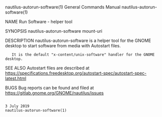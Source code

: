 nautilus-autorun-software(1)                                                               General Commands Manual                                                               nautilus-autorun-software(1)

NAME
       Run Software - helper tool

SYNOPSIS
       nautilus-autorun-software mount-uri

DESCRIPTION
       nautilus-autorun-software is a helper tool for the GNOME desktop to start software from media with Autostart files.

       It is the default "x-content/unix-software" handler for the GNOME desktop.

SEE ALSO
       Autostart files are described at https://specifications.freedesktop.org/autostart-spec/autostart-spec-latest.html

BUGS
       Bug reports can be found and filed at https://gitlab.gnome.org/GNOME/nautilus/issues

                                                                                                 3 July 2019                                                                     nautilus-autorun-software(1)
